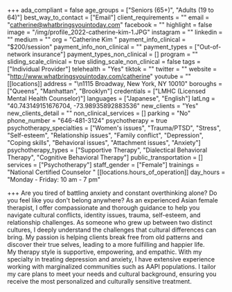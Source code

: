 +++
ada_compliant = false
age_groups = ["Seniors (65+)", "Adults (19 to 64)"]
best_way_to_contact = ["Email"]
client_requirements = ""
email = "catherine@whatbringsyouintoday.com"
facebook = ""
highlight = false
image = "/img/profile_2022-catherine-kim-1.JPG"
instagram = ""
linkedin = ""
medium = ""
org = "Catherine Kim "
payment_info_clinical = "$200/session"
payment_info_non_clinical = ""
payment_types = ["Out-of-network insurance"]
payment_types_non_clinical = []
program = ""
sliding_scale_clinical = true
sliding_scale_non_clinical = false
tags = ["Individual Provider"]
telehealth = "Yes"
tiktok = ""
twitter = ""
website = "http://www.whatbringsyouintoday.com/catherine"
youtube = ""
[[locations]]
address = "\n1115 Broadway, New York, NY 10010"
boroughs = ["Queens", "Manhattan", "Brooklyn"]
credentials = ["LMHC (Licensed Mental Health Counselor)"]
languages = ["Japanese", "English"]
latLng = "40.743149151676704, -73.98935892883536"
new_clients = "Yes"
new_clients_detail = ""
non_clinical_services = []
parking = "No"
phone_number = "646-481-3124"
psychotherapy = true
psychotherapy_specialties = ["Women's issues", "Trauma/PTSD", "Stress", "Self-esteem", "Relationship issues", "Family conflict", "Depression", "Coping skills", "Behavioral issues", "Attachment issues", "Anxiety"]
psychotherapy_types = ["Supportive Therapy", "Dialectical Behavioral Therapy", "Cognitive Behavioral Therapy"]
public_transportation = []
services = ["Psychotherapy"]
staff_gender = ["Female"]
trainings = "National Certified Counselor "
[[locations.hours_of_operation]]
day_hours = "Monday - Friday: 10 am - 7 pm"

+++
Are you tired of battling anxiety and constant overthinking alone? Do you feel like you don't belong anywhere? As an experienced Asian female therapist, I offer compassionate and thorough guidance to help you navigate cultural conflicts, identity issues, trauma, self-esteem, and relationship challenges. As someone who grew up between two distinct cultures, I deeply understand the challenges that cultural differences can bring. My passion is helping clients break free from old patterns and discover their true selves, leading to a more fulfilling and happier life.  
My therapy style is supportive, empowering, and empathic. With my specialty in treating depression and anxiety, I have extensive experience working with marginalized communities such as AAPI populations. I tailor my care plans to meet your needs and cultural background, ensuring you receive the most personalized and culturally sensitive treatment.